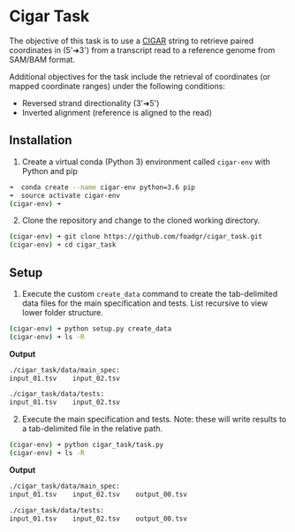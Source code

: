 # Cigar Task
The objective of this task is to use a [CIGAR] string to retrieve paired coordinates in (5'➜3') from a transcript read to a reference genome from SAM/BAM format.

Additional objectives for the task include the retrieval of coordinates (or mapped coordinate ranges) under the following conditions:
* Reversed strand directionality (3'➜5')
* Inverted alignment (reference is aligned to the read)


[CIGAR]: https://drive5.com/usearch/manual/cigar.html "CIGAR stands for Concise Idiosyncratic Gapped Alignment Report"


## Installation

1. Create a virtual conda (Python 3) environment called `cigar-env` with Python and pip
```bash
➜  conda create --name cigar-env python=3.6 pip
➜  source activate cigar-env
(cigar-env) ➜
```

2. Clone the repository and change to the cloned working directory.
```bash
(cigar-env) ➜ git clone https://github.com/foadgr/cigar_task.git
(cigar-env) ➜ cd cigar_task
```

## Setup

1. Execute the custom `create_data` command to create the tab-delimited data files for the main specification and tests. List recursive to view lower folder structure.
```bash
(cigar-env) ➜ python setup.py create_data
(cigar-env) ➜ ls -R
```

__Output__
```bash
./cigar_task/data/main_spec:
input_01.tsv    input_02.tsv

./cigar_task/data/tests:
input_01.tsv    input_02.tsv
```

2. Execute the main specification and tests. Note: these will write results to a tab-delimited file in the relative path.

```bash
(cigar-env) ➜ python cigar_task/task.py
(cigar-env) ➜ ls -R
```

__Output__
```bash
./cigar_task/data/main_spec:
input_01.tsv    input_02.tsv    output_00.tsv

./cigar_task/data/tests:
input_01.tsv    input_02.tsv    output_00.tsv
```

